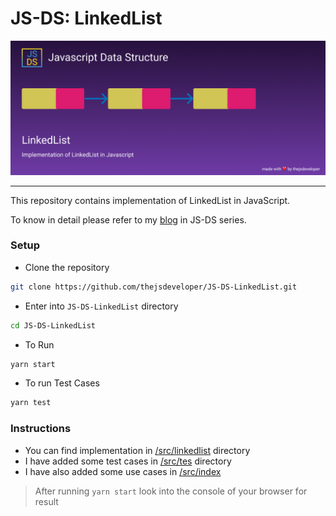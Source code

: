 # JS-DS: LinkedList

![linkedlist-js-ds](https://github.com/thejsdeveloper/JS-DS-LinkedList/blob/main/src/assets/images/linkedlist.png)

---

This repository contains implementation of LinkedList in JavaScript.

To know in detail please refer to my [blog](https://dev.to/thejsdeveloper/js-ds-linkedlist-2del-temp-slug-3261853?preview=9f2fca9e37da7251cef925288e431843b65ce5343027548fb6f0dda835f8b383e64728d93b58b6e32f7b8750da0bbf1083fe9f95dc84199c2974c41c) in JS-DS series.

### Setup

- Clone the repository

```sh
git clone https://github.com/thejsdeveloper/JS-DS-LinkedList.git
```

- Enter into `JS-DS-LinkedList` directory

```sh
cd JS-DS-LinkedList
```

- To Run

```sh
yarn start
```

- To run Test Cases

```sh
yarn test
```

### Instructions

- You can find implementation in [/src/linkedlist](https://github.com/thejsdeveloper/JS-DS-LinkedList/tree/main/src/linkedlist) directory
- I have added some test cases in [/src/tes](https://github.com/thejsdeveloper/JS-DS-LinkedList/tree/main/src/test) directory
- I have also added some use cases in [/src/index](https://github.com/thejsdeveloper/JS-DS-LinkedList/blob/00b470bb6c2a9d9c4ad627f185603837d3c074a0/src/index.js#L51)

> After running `yarn start` look into the console of your browser for result
